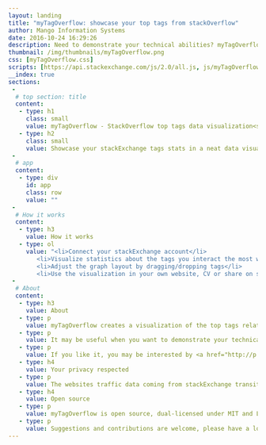 ```yaml
---
layout: landing
title: "myTagOverflow: showcase your top tags from stackOverflow"
author: Mango Information Systems
date: 2016-10-24 16:29:26
description: Need to demonstrate your technical abilities? myTagOverflow shows the tags on which you have been active in a cool graph visualization.
thumbnail: /img/thumbnails/myTagOverflow.png
css: [myTagOverflow.css]
scripts: [https://api.stackexchange.com/js/2.0/all.js, js/myTagOverflow.js]
__index: true
sections:
 -
  # top section: title
  content:
   - type: h1
     class: small
     value: myTagOverflow - StackOverflow top tags data visualization<sup style="color:#aaa;">beta</sup>
   - type: h2
     class: small
     value: Showcase your stackExchange tags stats in a neat data visualization.
 -
  # app
  content:
   - type: div
     id: app
     class: row
     value: ""
 -
  # How it works
  content:
   - type: h3
     value: How it works
   - type: ol
     value: "<li>Connect your stackExchange account</li>
		<li>Visualize statistics about the tags you interact the most with on stackExchange</li>
		<li>Adjust the graph layout by dragging/dropping tags</li>
		<li>Use the visualization in your own website, CV or share on social media...</li>"
 -
  # About
  content:
   - type: h3
     value: About
   - type: p
     value: myTagOverflow creates a visualization of the top tags related to your activity on stackOverflow.
   - type: p
     value: It may be useful when you want to demonstrate your technical abilities, based on factual data ;).
   - type: p
     value: If you like it, you may be interested by <a href="http://p.migdal.pl/tagoverflow/?site=stackoverflow&size=16">tagOverflow</a>, a similar project (independent from myTagOverflow) generating a similar visualization for the whole stackExchange sites (not per user).
   - type: h4
     value: Your privacy respected
   - type: p
     value: The websites traffic data coming from stackExchange transits directly from stackExchange to your browser screen, without ever passing through our servers.
   - type: h4
     value: Open source
   - type: p
     value: myTagOverflow is open source, dual-licensed under MIT and LGPL. You can find the source code of this app <a href="https://github.com/Mango-information-systems/mango-is-website/">here</a>.
   - type: p
     value: Suggestions and contributions are welcome, please have a look at the <a href="https://github.com/Mango-information-systems/mango-is-website/labels/myTagOverflow">current issues</a> on github.
---
```

